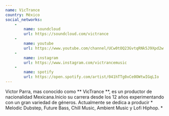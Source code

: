 ```yaml
---
name: VicTrance
country: México
social_networks: 
    -
        name: soundcloud
        url: https://soundcloud.com/victrance
    -
        name: youtube
        url: https://www.youtube.com/channel/UCw0tOQ23GvtqRNk5J9Xpd2w
    -
        name: instagram
        url: https://www.instagram.com/victrancemusic
    -
        name: spotify
        url: https://open.spotify.com/artist/041hTTg0xCe0OWtwIGqLIo
---
```

Victor Parra, mas conocido como ** VicTrance **, es un productor de nacionalidad Mexicana.Inicio su carrera desde los 12 años experimentando con un gran variedad de géneros. Actualmente se dedica a producir * Melodic Dubstep, Future Bass, Chill Music, Ambient Music y Lofi Hiphop. *